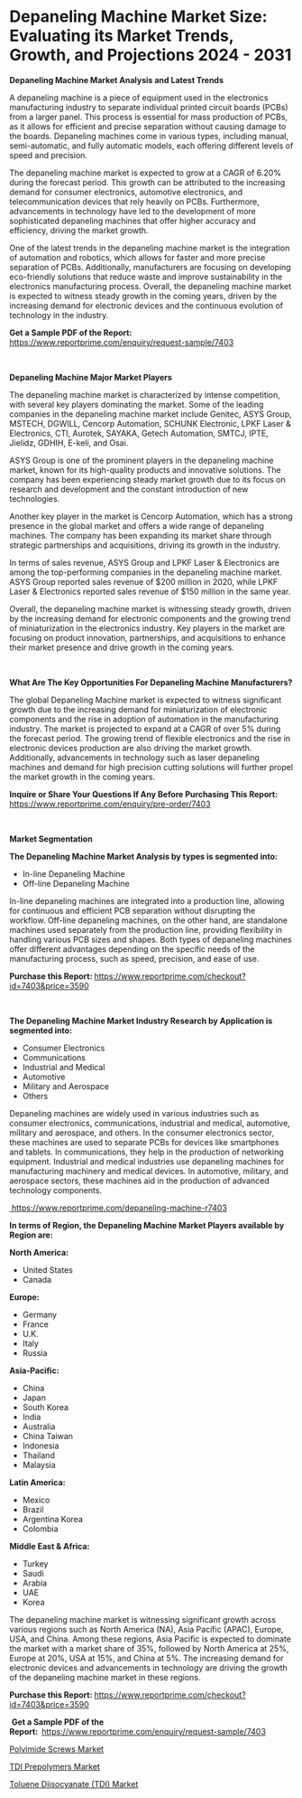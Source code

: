<p><h1>Depaneling Machine Market Size: Evaluating its Market Trends, Growth, and Projections 2024 - 2031</h1></p><p><strong>Depaneling Machine Market Analysis and Latest Trends</strong></p>
<p><p>A depaneling machine is a piece of equipment used in the electronics manufacturing industry to separate individual printed circuit boards (PCBs) from a larger panel. This process is essential for mass production of PCBs, as it allows for efficient and precise separation without causing damage to the boards. Depaneling machines come in various types, including manual, semi-automatic, and fully automatic models, each offering different levels of speed and precision.</p><p>The depaneling machine market is expected to grow at a CAGR of 6.20% during the forecast period. This growth can be attributed to the increasing demand for consumer electronics, automotive electronics, and telecommunication devices that rely heavily on PCBs. Furthermore, advancements in technology have led to the development of more sophisticated depaneling machines that offer higher accuracy and efficiency, driving the market growth.</p><p>One of the latest trends in the depaneling machine market is the integration of automation and robotics, which allows for faster and more precise separation of PCBs. Additionally, manufacturers are focusing on developing eco-friendly solutions that reduce waste and improve sustainability in the electronics manufacturing process. Overall, the depaneling machine market is expected to witness steady growth in the coming years, driven by the increasing demand for electronic devices and the continuous evolution of technology in the industry.</p></p>
<p><strong>Get a Sample PDF of the Report:&nbsp;</strong> <a href="https://www.reportprime.com/enquiry/request-sample/7403">https://www.reportprime.com/enquiry/request-sample/7403</a></p>
<p>&nbsp;</p>
<p><strong>Depaneling Machine Major Market Players</strong></p>
<p><p>The depaneling machine market is characterized by intense competition, with several key players dominating the market. Some of the leading companies in the depaneling machine market include Genitec, ASYS Group, MSTECH, DGWILL, Cencorp Automation, SCHUNK Electronic, LPKF Laser & Electronics, CTI, Aurotek, SAYAKA, Getech Automation, SMTCJ, IPTE, Jielidz, GDHIH, E-keli, and Osai.</p><p>ASYS Group is one of the prominent players in the depaneling machine market, known for its high-quality products and innovative solutions. The company has been experiencing steady market growth due to its focus on research and development and the constant introduction of new technologies.</p><p>Another key player in the market is Cencorp Automation, which has a strong presence in the global market and offers a wide range of depaneling machines. The company has been expanding its market share through strategic partnerships and acquisitions, driving its growth in the industry.</p><p>In terms of sales revenue, ASYS Group and LPKF Laser & Electronics are among the top-performing companies in the depaneling machine market. ASYS Group reported sales revenue of $200 million in 2020, while LPKF Laser & Electronics reported sales revenue of $150 million in the same year.</p><p>Overall, the depaneling machine market is witnessing steady growth, driven by the increasing demand for electronic components and the growing trend of miniaturization in the electronics industry. Key players in the market are focusing on product innovation, partnerships, and acquisitions to enhance their market presence and drive growth in the coming years.</p></p>
<p>&nbsp;</p>
<p><strong>What Are The Key Opportunities For Depaneling Machine Manufacturers?</strong></p>
<p><p>The global Depaneling Machine market is expected to witness significant growth due to the increasing demand for miniaturization of electronic components and the rise in adoption of automation in the manufacturing industry. The market is projected to expand at a CAGR of over 5% during the forecast period. The growing trend of flexible electronics and the rise in electronic devices production are also driving the market growth. Additionally, advancements in technology such as laser depaneling machines and demand for high precision cutting solutions will further propel the market growth in the coming years.</p></p>
<p><strong>Inquire or Share Your Questions If Any Before Purchasing This Report:</strong> <a href="https://www.reportprime.com/enquiry/pre-order/7403">https://www.reportprime.com/enquiry/pre-order/7403</a></p>
<p>&nbsp;</p>
<p><strong>Market Segmentation</strong></p>
<p><strong>The Depaneling Machine Market Analysis by types is segmented into:</strong></p>
<p><ul><li>In-line Depaneling Machine</li><li>Off-line Depaneling Machine</li></ul></p>
<p><p>In-line depaneling machines are integrated into a production line, allowing for continuous and efficient PCB separation without disrupting the workflow. Off-line depaneling machines, on the other hand, are standalone machines used separately from the production line, providing flexibility in handling various PCB sizes and shapes. Both types of depaneling machines offer different advantages depending on the specific needs of the manufacturing process, such as speed, precision, and ease of use.</p></p>
<p><strong>Purchase this Report:&nbsp;</strong><a href="https://www.reportprime.com/checkout?id=7403&price=3590">https://www.reportprime.com/checkout?id=7403&price=3590</a></p>
<p>&nbsp;</p>
<p><strong>The Depaneling Machine Market Industry Research by Application is segmented into:</strong></p>
<p><ul><li>Consumer Electronics</li><li>Communications</li><li>Industrial and Medical</li><li>Automotive</li><li>Military and Aerospace</li><li>Others</li></ul></p>
<p><p>Depaneling machines are widely used in various industries such as consumer electronics, communications, industrial and medical, automotive, military and aerospace, and others. In the consumer electronics sector, these machines are used to separate PCBs for devices like smartphones and tablets. In communications, they help in the production of networking equipment. Industrial and medical industries use depaneling machines for manufacturing machinery and medical devices. In automotive, military, and aerospace sectors, these machines aid in the production of advanced technology components.</p></p>
<p><a href="https://www.reportprime.com/depaneling-machine-r7403">&nbsp;https://www.reportprime.com/depaneling-machine-r7403</a></p>
<p><strong>In terms of Region, the Depaneling Machine Market Players available by Region are:</strong></p>
<p>
    <p> <strong> North America: </strong>
        <ul>
            <li>United States</li>
            <li>Canada</li>
        </ul>
        </p> 
    <p> <strong> Europe: </strong>
        <ul>
            <li>Germany</li>
            <li>France</li>
            <li>U.K.</li>
            <li>Italy</li>
            <li>Russia</li>
        </ul>
        </p> 
    <p> <strong> Asia-Pacific: </strong>
        <ul>
            <li>China</li>
            <li>Japan</li>
            <li>South Korea</li>
            <li>India</li>
            <li>Australia</li>
            <li>China Taiwan</li>
            <li>Indonesia</li>
            <li>Thailand</li>
            <li>Malaysia</li>
        </ul>
        </p> 
    <p> <strong> Latin America: </strong>
        <ul>
            <li>Mexico</li>
            <li>Brazil</li>
            <li>Argentina Korea</li>
            <li>Colombia</li>
        </ul>
        </p> 
    <p> <strong> Middle East & Africa: </strong>
        <ul>
            <li>Turkey</li>
            <li>Saudi</li>
            <li>Arabia</li>
            <li>UAE</li>
            <li>Korea</li>
        </ul>
    </p>
    </p>
<p><p>The depaneling machine market is witnessing significant growth across various regions such as North America (NA), Asia Pacific (APAC), Europe, USA, and China. Among these regions, Asia Pacific is expected to dominate the market with a market share of 35%, followed by North America at 25%, Europe at 20%, USA at 15%, and China at 5%. The increasing demand for electronic devices and advancements in technology are driving the growth of the depaneling machine market in these regions.</p></p>
<p><strong>Purchase this Report: </strong><a href="https://www.reportprime.com/checkout?id=7403&price=3590">https://www.reportprime.com/checkout?id=7403&price=3590</a></p>
<p>&nbsp;<strong>Get a Sample PDF of the Report:&nbsp;&nbsp;</strong><a href="https://www.reportprime.com/enquiry/request-sample/7403">https://www.reportprime.com/enquiry/request-sample/7403</a></p>
<p><strong></strong></p>
<p><p><a href="https://www.linkedin.com/pulse/polyimide-screws-market-goal-estimating-size-future-growth-iipef?trackingId=0DYnivLhIFJtzXLSpiv7CA%3D%3D">Polyimide Screws Market</a></p><p><a href="https://www.linkedin.com/pulse/tdi-prepolymers-market-analysis-examines-its-scope-growth-opportunities-qhkxf?trackingId=%2FTwISPHOEcQV2UNnbXI6uQ%3D%3D">TDI Prepolymers Market</a></p><p><a href="https://www.linkedin.com/pulse/toluene-diisocyanate-tdi-market-size-2024-2031-global-industrial-mpelf?trackingId=c%2FfZyc7DcSA%2BF4Kv7yD8WA%3D%3D">Toluene Diisocyanate (TDI) Market</a></p></p>